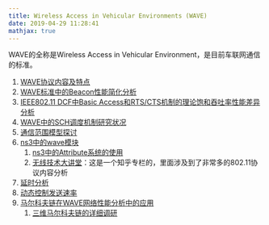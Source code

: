 ```yaml
---
title: Wireless Access in Vehicular Environments (WAVE)
date: 2019-04-29 11:28:41
mathjax: true
---
```


WAVE的全称是Wireless Access in Vehicular Environment，是目前车联网通信的标准。

1. [WAVE协议内容及特点](./wave.html)
2. [WAVE标准中的Beacon性能简化分析](./performance-analysis-of-beacon.html)
3. [IEEE802.11 DCF中Basic Access和RTS/CTS机制的理论饱和吞吐率性能差异分析](./performance-of-bas-and-rts.html)
4. [WAVE中的SCH调度机制研究状况](./sch.html)
5. [通信范围模型探讨](./通信范围模型探讨.html)
6. [ns3中的wave模块](./ns3中的wave模块)
    1. [ns3中的Attribute系统的使用](./ns3中的wave模块/ns3中的Attribute系统使用.html)
    2. [无线技术大讲堂](https://zhuanlan.zhihu.com/dot11)：这是一个知乎专栏的，里面涉及到了非常多的802.11协议内容分析
7. [延时分析](./delay-analysis.html)
8. [动态控制发送速率](./dynamic-beacon-interval.html)
9. [马尔科夫链在WAVE网络性能分析中的应用](./markov)
    1. [三维马尔科夫链的详细调研](./markov/3D-markov.html)